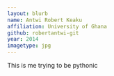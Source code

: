 ```yaml
---
layout: blurb
name: Antwi Robert Keaku
affiliation: University of Ghana
github: robertantwi-git
year: 2014
imagetype: jpg
---
```

This is me trying to be pythonic
